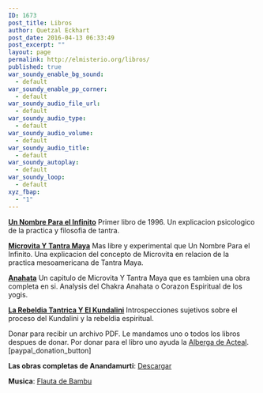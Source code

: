 ```yaml
---
ID: 1673
post_title: Libros
author: Quetzal Eckhart
post_date: 2016-04-13 06:33:49
post_excerpt: ""
layout: page
permalink: http://elmisterio.org/libros/
published: true
war_soundy_enable_bg_sound:
  - default
war_soundy_enable_pp_corner:
  - default
war_soundy_audio_file_url:
  - default
war_soundy_audio_type:
  - default
war_soundy_audio_volume:
  - default
war_soundy_audio_title:
  - default
war_soundy_autoplay:
  - default
war_soundy_loop:
  - default
xyz_fbap:
  - "1"
---
```

<strong><a href="http://elmisterio.org/category/espanol/un-nombre-para-el-infinito/">Un Nombre Para el Infinito</a></strong>   Primer libro de 1996. Un explicacion psicologico de la practica y filosofia de tantra. 

<strong><a href="http://elmisterio.org/category/espanol/microvita-espanol/">Microvita Y Tantra Maya</a></strong>  Mas libre y experimental que Un Nombre Para el Infinito. Una explicacion del concepto de Microvita en relacion de la practica mesoamericana de Tantra Maya. 

<strong>
<a href="http://elmisterio.org/category/espanol/el-corazon-espiritual/">Anahata</a></strong>  Un capitulo de Microvita Y Tantra Maya que es tambien una obra completa en si. Analysis del Chakra Anahata o Corazon Espiritual de los yogis. 


<strong><a href="http://elmisterio.org/la-rebeldia-tantrica-y-el-kundalini/">La Rebeldia Tantrica Y El Kundalini</a></strong>    Introspecciones sujetivos sobre el proceso del Kundalini y la rebeldia espiritual.  

Donar para recibir un archivo PDF.  Le mandamos uno o todos los libros despues de donar.  Por donar para el libro uno ayuda la <a href="http://elmisterio.org/acteal2/">Alberga de Acteal</a>. 
[paypal_donation_button]

<strong>Las obras completas de Anandamurti</strong>: <a href="https://cmdr0.blaucloud.de/index.php/s/VZXchJaawWf93SI">Descargar</a>

<strong>Musica</strong>: <a href="http://elmisterio.org/flauta-de-bambu/">Flauta de Bambu</a>